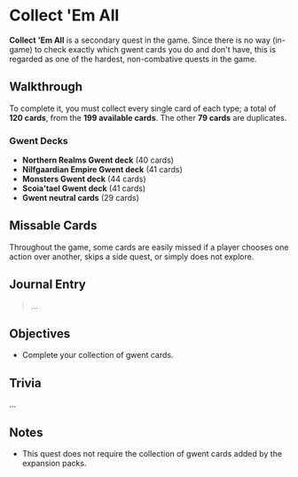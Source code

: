 # Collect 'Em All

**Collect 'Em All** is a secondary quest in the game. Since there is no way (in-game) to check exactly which gwent cards you do and don't have, this is regarded as one of the hardest, non-combative quests in the game.

## Walkthrough

To complete it, you must collect every single card of each type; a total of **120 cards**, from the **199 available cards**. The other **79 cards** are duplicates.

### Gwent Decks

- **Northern Realms Gwent deck** (40 cards)
- **Nilfgaardian Empire Gwent deck** (41 cards)
- **Monsters Gwent deck** (44 cards)
- **Scoia'tael Gwent deck** (41 cards)
- **Gwent neutral cards** (29 cards)

## Missable Cards

Throughout the game, some cards are easily missed if a player chooses one action over another, skips a side quest, or simply does not explore.

## Journal Entry

> ...

## Objectives

- Complete your collection of gwent cards.

## Trivia

...

## Notes

- This quest does not require the collection of gwent cards added by the expansion packs.
